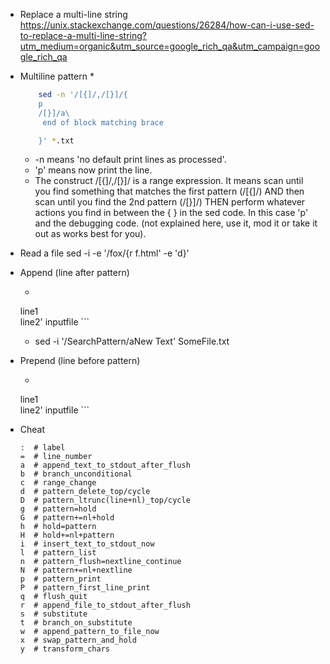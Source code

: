 

*	Replace a multi-line string
	https://unix.stackexchange.com/questions/26284/how-can-i-use-sed-to-replace-a-multi-line-string?utm_medium=organic&utm_source=google_rich_qa&utm_campaign=google_rich_qa


*	Multiline pattern
	*
	```bash
		sed -n '/[{]/,/[}]/{
		p
		/[}]/a\
		 end of block matching brace

		}' *.txt 
	```
	*	-n means 'no default print lines as processed'.
    *	'p' means now print the line.
    *	The construct /[{]/,/[}]/ is a range expression. It means scan until you find something that matches the first pattern (/[{]/) AND then scan until you find the 2nd pattern (/[}]/) THEN perform whatever actions you find in between the { } in the sed code. In this case 'p' and the debugging code. (not explained here, use it, mod it or take it out as works best for you).

*	Read a file
	sed -i -e '/fox/{r f.html' -e 'd}'
	
* 	Append (line after pattern)
	*	```sed -i '/pattern/a \
	line1 \
	line2' inputfile ```
	*	sed -i '/SearchPattern/aNew Text' SomeFile.txt
	
*	Prepend (line before pattern)
	*	```sed -i '/pattern/i \
	line1 \
	line2' inputfile ```
	
	


*	Cheat
	```
	:  # label
	=  # line_number
	a  # append_text_to_stdout_after_flush
	b  # branch_unconditional             
	c  # range_change                     
	d  # pattern_delete_top/cycle          
	D  # pattern_ltrunc(line+nl)_top/cycle 
	g  # pattern=hold                      
	G  # pattern+=nl+hold                  
	h  # hold=pattern                      
	H  # hold+=nl+pattern                  
	i  # insert_text_to_stdout_now         
	l  # pattern_list                       
	n  # pattern_flush=nextline_continue   
	N  # pattern+=nl+nextline              
	p  # pattern_print                     
	P  # pattern_first_line_print          
	q  # flush_quit                        
	r  # append_file_to_stdout_after_flush 
	s  # substitute                                          
	t  # branch_on_substitute              
	w  # append_pattern_to_file_now         
	x  # swap_pattern_and_hold             
	y  # transform_chars    
	```
